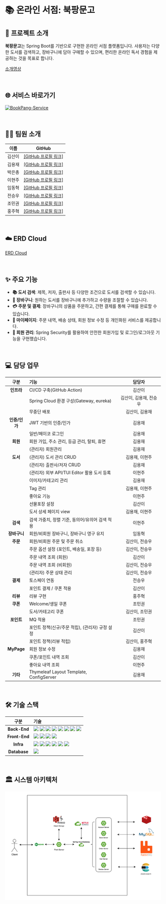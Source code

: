 # 📚 온라인 서점: 북팡문고

## 📑 프로젝트 소개

**북팡문고**는 Spring Boot를 기반으로 구현한 온라인 서점 플랫폼입니다. 사용자는 다양한 도서를 검색하고, 장바구니에 담아 구매할 수 있으며, 편리한 온라인 독서 경험을 제공하는 것을 목표로 합니다.

[소개영상](https://youtu.be/SJK7B69HwYk)

<br>

## 🌐 서비스 바로가기

[![BookPang-Service](https://img.shields.io/badge/북팡문고%20바로가기-4285F4?style=for-the-badge)](https://nhn-team04.shop/)

<br>

## 🧑‍💻 팀원 소개

| 이름 | GitHub |
| :--: | :--: |
| 김산이 | [[GitHub 프로필 링크]](https://github.com/sanikani) |
| 김용재 | [[GitHub 프로필 링크]](https://github.com/flashdragon) |
| 박은총 | [[GitHub 프로필 링크]](https://github.com/parkeunchong) |
| 이현주 | [[GitHub 프로필 링크]](https://github.com/jucie333) |
| 임동혁 | [[GitHub 프로필 링크]](https://github.com/ehdgur123) |
| 전승우 | [[GitHub 프로필 링크]](https://github.com/tmddn7475) |
| 조민권 | [[GitHub 프로필 링크]](https://github.com/chomk1227) |
| 홍주혁 | [[GitHub 프로필 링크]](https://github.com/juhyeok0418) |

<br>

## ☁️ ERD Cloud
[ERD Cloud](https://www.erdcloud.com/d/Y4mbeHscnyNuhq5Zg)

<br>

## ✨ 주요 기능

* **📚 도서 검색**: 제목, 저자, 출판사 등 다양한 조건으로 도서를 검색할 수 있습니다.
* **🛒 장바구니**: 원하는 도서를 장바구니에 추가하고 수량을 조절할 수 있습니다.
* **💳 주문 및 결제**: 장바구니의 상품을 주문하고, 간편 결제를 통해 구매를 완료할 수 있습니다.
* **👤 마이페이지**: 주문 내역, 배송 상태, 회원 정보 수정 등 개인화된 서비스를 제공합니다.
* **🔐 회원 관리**: Spring Security를 활용하여 안전한 회원가입 및 로그인/로그아웃 기능을 구현했습니다.

<br>

## 💻 담당 업무

| 구분 | 기능 | 담당자 |
| :---: | :--- | :---: |
| **인프라** | CI/CD 구축(GitHub Action) | 김산이 |
| | Spring Cloud 환경 구성(Gateway, eureka) | 김산이, 김용재, 전승우 |
| | 무중단 배포 | 김산이, 김용재 |
| **인증/인가** | JWT 기반의 인증/인가 | 김용재 |
| | 일반/페이코 로그인 | 김용재 |
| **회원** | 회원 가입, 주소 관리, 등급 관리, 탈퇴, 휴면 | 김용재 |
| | (관리자) 회원관리 | 김용재 |
| **도서** | (관리자) 도서 관리 CRUD | 김용재, 이현주 |
| | (관리자) 출판사/저자 CRUD | 김용재 |
| | (관리자) 외부 API/TUI Editor 활용 도서 등록 | 이현주 |
| | 이미지/카테고리 관리 | 김용재 |
| | Tag 관리 | 김용재, 이현주 |
| | 좋아요 기능 | 이현주 |
| | 선물포장 설정 | 김산이 |
| | 도서 상세 페이지 view | 김용재, 이현주 |
| **검색** | 검색 가중치, 정렬 기준, 동의어/유의어 검색 적용 | 이현주 |
| **장바구니** | 회원/비회원 장바구니, 장바구니 영구 유지 | 임동혁 |
| **주문** | 회원/비회원 주문 및 주문 취소 | 김산이, 전승우 |
| | 주문 옵션 설정 (포인트, 배송일, 포장 등) | 김산이, 전승우 |
| | 주문 내역 조회 (회원) | 김산이 |
| | 주문 내역 조회 (비회원) | 김산이, 전승우 |
| | (관리자) 주문 상태 관리 | 김산이, 전승우 |
| **결제** | 토스페이 연동 | 전승우 |
| | 포인트 결제 / 쿠폰 적용 | 김산이 |
| **리뷰** | 리뷰 구현 | 홍주혁 |
| **쿠폰** | Welcome/생일 쿠폰 | 조민권 |
| | 도서/카테고리 쿠폰 | 김산이, 조민권 |
| **포인트** | MQ 적용 | 조민권 |
| | 포인트 정책(신규/주문 적립), (관리자) 규정 설정 | 김산이 |
| | 포인트 정책(리뷰 적립) | 김산이, 홍주혁 |
| **MyPage** | 회원 정보 수정 | 김용재 |
| | 쿠폰/포인트 내역 조회 | 김산이 |
| | 좋아요 내역 조회 | 이현주 |
| **기타** | Thymeleaf Layout Template, ConfigServer | 김용재 |

<br>

## 🛠️ 기술 스택

| 구분 | 기술 |
| :---: | :--- |
| **Back-End** | <img src="https://img.shields.io/badge/Java-007396?style=for-the-badge&logo=java&logoColor=white"> <img src="https://img.shields.io/badge/Spring_Boot-6DB33F?style=for-the-badge&logo=spring-boot&logoColor=white"> <img src="https://img.shields.io/badge/Spring_Security-6DB33F?style=for-the-badge&logo=spring-security&logoColor=white"> <img src="https://img.shields.io/badge/Spring_Cloud-6DB33F?style=for-the-badge&logo=spring&logoColor=white"> <img src="https://img.shields.io/badge/JPA-007396?style=for-the-badge&logo=hibernate&logoColor=white"> <img src="https://img.shields.io/badge/QueryDSL-0099CC?style=for-the-badge&logo=codeforces&logoColor=white"> <img src="https://img.shields.io/badge/Maven-C71A36?style=for-the-badge&logo=apache-maven&logoColor=white"> <img src="https://img.shields.io/badge/JWT-000000?style=for-the-badge&logo=jsonwebtokens&logoColor=white"> |
| **Front-End** | <img src="https://img.shields.io/badge/Thymeleaf-005F0F?style=for-the-badge&logo=thymeleaf&logoColor=white"> <img src="https://img.shields.io/badge/HTML5-E34F26?style=for-the-badge&logo=html5&logoColor=white"> <img src="https://img.shields.io/badge/CSS3-1572B6?style=for-the-badge&logo=css3&logoColor=white"> <img src="https://img.shields.io/badge/JavaScript-F7DF1E?style=for-the-badge&logo=javascript&logoColor=black"> |
| **Infra** | <img src="https://img.shields.io/badge/Elasticsearch-005571?style=for-the-badge&logo=elasticsearch&logoColor=white"> <img src="https://img.shields.io/badge/RabbitMQ-FF6600?style=for-the-badge&logo=rabbitmq&logoColor=white"> <img src="https://img.shields.io/badge/Redis-DC382D?style=for-the-badge&logo=redis&logoColor=white"> <img src="https://img.shields.io/badge/MinIO-CF2A2A?style=for-the-badge&logo=min.io&logoColor=white"> <img src="https://img.shields.io/badge/Nginx-009639?style=for-the-badge&logo=nginx&logoColor=white"> <img src="https://img.shields.io/badge/GitHub_Actions-2088FF?style=for-the-badge&logo=github-actions&logoColor=white"> |
| **Database** | <img src="https://img.shields.io/badge/MySQL-4479A1?style=for-the-badge&logo=mysql&logoColor=white"> |

<br>

## 🏛️ 시스템 아키텍처

![아키텍처 다이어그램](../nhn-team04-System-Architecture.png)

